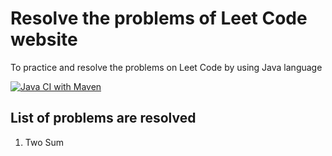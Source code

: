 # Resolve the problems of Leet Code website
To practice and resolve the problems on Leet Code by using Java language

[![Java CI with Maven](https://github.com/JackieFCA/com.nhannh.leetcode.problems/actions/workflows/buildMaven.yml/badge.svg)](https://github.com/JackieFCA/com.nhannh.leetcode.problems/actions/workflows/buildMaven.yml)
## List of problems are resolved
1. Two Sum 
